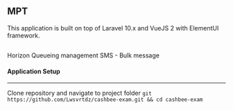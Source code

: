 ## MPT
This application is built on top of Laravel 10.x and VueJS 2 with ElementUI framework.

##
Horizon Queueing management
SMS - Bulk message

#### Application Setup
***
 Clone repository and navigate to project folder `git https://github.com/Lwsvrtdz/cashbee-exam.git && cd cashbee-exam`